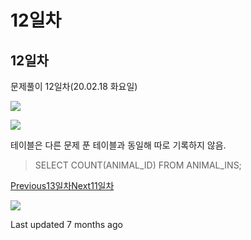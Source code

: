 # 12일차

## 12일차

문제풀이 12일차\(20.02.18 화요일\)

![](https://gblobscdn.gitbook.com/assets%2F-Lx_BnLKbqvAkZAteaNW%2F-M0MHVsLbAOLERhi2jGg%2F-M0MS3OjTieJknCjm2G1%2Fimage.png?alt=media&token=4b60d5af-74ca-45f0-9b33-bafe320973bc)

![](https://gblobscdn.gitbook.com/assets%2F-Lx_BnLKbqvAkZAteaNW%2F-M0MHVsLbAOLERhi2jGg%2F-M0MS69bAPbmjgHsGD_J%2Fimage.png?alt=media&token=048d30f9-b6c1-4de1-aca8-4d689ec492a8)

테이블은 다른 문제 푼 테이블과 동일해 따로 기록하지 않음.

> SELECT COUNT\(ANIMAL\_ID\) FROM ANIMAL\_INS;

[Previous13일차](13.md)[Next11일차](11.md)

![](https://avatars1.githubusercontent.com/u/58247170?v=4)

Last updated 7 months ago

